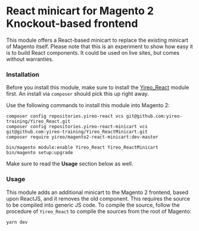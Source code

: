# React minicart for Magento 2 Knockout-based frontend
This module offers a React-based minicart to replace the existing minicart of Magento itself. Please note that this is an experiment to show how easy it is to build React components. It could be used on live sites, but comes without warranties.

### Installation
Before you install this module, make sure to install the [Yireo_React](https://github.com/yireo-training/Yireo_React) module first. An install via `composer` should pick this up right away.

Use the following commands to install this module into Magento 2:

    composer config repositories.yireo-react vcs git@github.com:yireo-training/Yireo_React.git
    composer config repositories.yireo-react-minicart vcs git@github.com:yireo-training/Yireo_ReactMinicart.git
    composer require yireo/magento2-react-minicart:dev-master
    
    bin/magento module:enable Yireo_React Yireo_ReactMinicart
    bin/magento setup:upgrade

Make sure to read the **Usage** section below as well.

### Usage
This module adds an additional minicart to the Magento 2 frontend, based upon ReactJS, and it removes the old component. This requires the source to be compiled into generic JS code. To compile the source, follow the procedure of `Yireo_React` to compile the sources from the root of Magento:

    yarn dev
